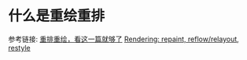 # 什么是重绘重排

参考链接:
[重排重绘，看这一篇就够了](https://juejin.im/entry/582f16fca22b9d006b7afd89)
[Rendering: repaint, reflow/relayout, restyle](http://www.phpied.com/rendering-repaint-reflowrelayout-restyle/)
